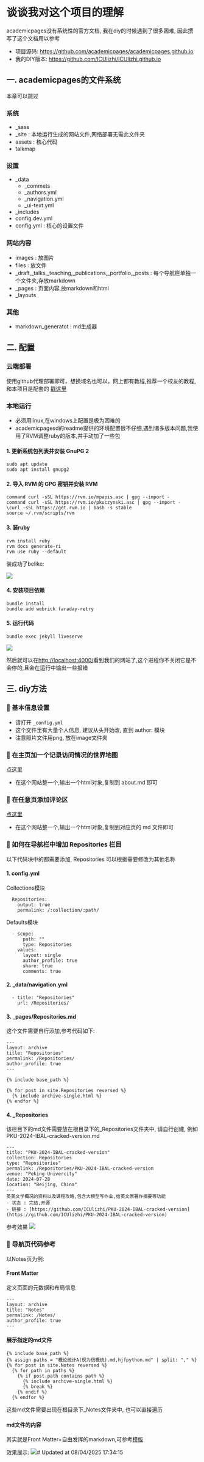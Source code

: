 # 谈谈我对这个项目的理解
academicpages没有系统性的官方文档, 我在diy的时候遇到了很多困难, 因此撰写了这个文档用以参考
- 项目源码: https://github.com/academicpages/academicpages.github.io
- 我的DIY版本: https://github.com/ICUlizhi/ICUlizhi.github.io
## 一. academicpages的文件系统
本章可以跳过
### 系统
- _sass
- _site : 本地运行生成的网站文件,网络部署无需此文件夹
- assets : 核心代码
- talkmap
### 设置
- _data
    - _commets
    - _authors.yml
    - _navigation.yml
    - _ui-text.yml
- _includes
- config.dev.yml
- config.yml : 核心的设置文件
### 网站内容
- images : 放图片
- files : 放文件
- _draft,_talks,_teaching,_publications,_portfolio,_posts : 每个导航栏单独一个文件夹,存放markdown
- _pages : 页面内容,放markdown和html
- _layouts
### 其他
- markdown_generatot : md生成器

## 二. 配置
### 云端部署
使用github代理部署即可，想换域名也可以，网上都有教程,推荐一个校友的教程,和本项目是配套的 [戳这里](https://blog.csdn.net/qd1813100174/article/details/128604858?ops_request_misc=%257B%2522request%255Fid%2522%253A%2522172224250516800180610476%2522%252C%2522scm%2522%253A%252220140713.130102334..%2522%257D&request_id=172224250516800180610476&biz_id=0&utm_medium=distribute.pc_search_result.none-task-blog-2~all~top_positive~default-1-128604858-null-null.142^v100^pc_search_result_base8&utm_term=%E4%B8%AA%E4%BA%BA%E4%B8%BB%E9%A1%B5&spm=1018.2226.3001.4187)
### 本地运行
- 必须用linux,在windows上配置是极为困难的
- academicpagesd的readme提供的环境配置很不仔细,遇到诸多版本问题,我使用了RVM调整ruby的版本,并手动加了一些包

#### 1. 更新系统包列表并安装 GnuPG 2
```
sudo apt update
sudo apt install gnupg2
```

#### 2. 导入 RVM 的 GPG 密钥并安装 RVM
```
command curl -sSL https://rvm.io/mpapis.asc | gpg --import -
command curl -sSL https://rvm.io/pkuczynski.asc | gpg --import -
\curl -sSL https://get.rvm.io | bash -s stable
source ~/.rvm/scripts/rvm
```
#### 3. 装ruby
```
rvm install ruby
rvm docs generate-ri
rvm use ruby --default
```
装成功了belike:

<img src = 'images for how to use it/image2.png'>

#### 4. 安装项目依赖
```
bundle install
bundle add webrick faraday-retry
```
#### 5. 运行代码
```
bundle exec jekyll liveserve
```
<img src = 'images for how to use it/image.png'>

然后就可以在[http://localhost:4000/](http://localhost:4000/)看到我们的网站了,这个进程你不关闭它是不会停的,且会在运行中输出一些报错

## 三. diy方法
### :star2: 基本信息设置
- 请打开 ```_config.yml```
- 这个文件里有大量个人信息, 建议从头开始改, 直到 author: 模块
- 注意照片文件用png, 放在image文件夹
### :star2: 在主页加一个记录访问情况的世界地图
[点这里](https://mapmyvisitors.com/)
- 在这个网站整一个,输出一个html对象,复制到 about.md 即可

### :star2: 在任意页添加评论区
[点这里](https://giscus.app/)
- 在这个网站整一个,输出一个html对象,复制到对应页的 md 文件即可
### :star2: 如何在导航栏中增加 Repositories 栏目
以下代码块中的都需要添加, Repositories 可以根据需要修改为其他名称
#### 1. config.yml 

Collections模块
```
  Repositories:
    output: true
    permalink: /:collection/:path/
```
Defaults模块
```
  - scope:
      path: ""
      type: Repositories
    values:
      layout: single
      author_profile: true
      share: true
      comments: true
```
#### 2. _data/navigation.yml
```
  - title: "Repositories"
    url: /Repositories/
```
#### 3. _pages/Repositories.md
这个文件需要自行添加,参考代码如下:
```
---
layout: archive
title: "Repositories"
permalink: /Repositories/
author_profile: true
---

{% include base_path %}

{% for post in site.Repositories reversed %}
  {% include archive-single.html %}
{% endfor %}
```
#### 4. _Repositories
该栏目下的md文件需要放在根目录下的_Repositories文件夹中, 请自行创建, 例如PKU-2024-IBAL-cracked-version.md
```
---
title: "PKU-2024-IBAL-cracked-version"
collection: Repositories
type: "Repositories"
permalink: /Repositories/PKU-2024-IBAL-cracked-version
venue: "Peking Univercity"
date: 2024-07-28
location: "Beijing, China"
---
英美文学概况的资料以及课程攻略,包含大模型写作业,给英文原著作摘要等功能
- 状态 : 完结,开源
- 链接 : [https://github.com/ICUlizhi/PKU-2024-IBAL-cracked-version](https://github.com/ICUlizhi/PKU-2024-IBAL-cracked-version)
```
参考效果
<img src = 'images for how to use it/image3.png'>



### :star2: 导航页代码参考
以Notes页为例:
#### Front Matter
定义页面的元数据和布局信息
```
---
layout: archive
title: "Notes"
permalink: /Notes/
author_profile: true
---
```
#### 展示指定的md文件 
```
{% include base_path %}
{% assign paths = "概论统计A(现为信概统).md,hjfpython.md" | split: "," %}
{% for post in site.Notes reversed %}
  {% for path in paths %}
    {% if post.path contains path %}
      {% include archive-single.html %}
      {% break %}
    {% endif %}
  {% endfor %}
```
这些md文件需要出现在根目录下_Notes文件夹中, 也可以直接遍历
#### md文件的内容
其实就是Front Matter+自由发挥的markdown,可参考[模版](https://github.com/ICUlizhi/academicpages-stu-/blob/main/files/nameofthemd.md)

效果展示:
<img src = 'images for how to use it/image4.png'>#   U p d a t e d   a t   0 8 / 0 4 / 2 0 2 5   1 7 : 3 4 : 1 5  
 